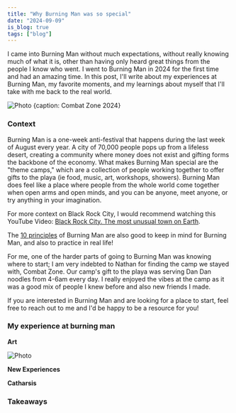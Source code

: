 ```yaml
---
title: "Why Burning Man was so special"
date: "2024-09-09"
is_blog: true
tags: ["blog"]
---
```


I came into Burning Man without much expectations, without really knowing much of what it is, other than having only heard great things from the people I know who went. I went to Burning Man in 2024 for the first time and had an amazing time. In this post, I'll write about my experiences at Burning Man, my favorite moments, and my learnings about myself that I'll take with me back to the real world.

![Photo {caption: Combat Zone 2024}](https://lh3.googleusercontent.com/pw/AP1GczMs6AyXI-I7Dy7PoUXFU1BqjmzLocw4zaJ-batwqz4KyI8GOp-qrctV4kC-0g7ihEGjYQEt5hy7Z0IsaPzETVJPIc9W3wAONO3I8lQBUoqA1IPRbYlepiUkoUa8o2AlvLfirER_5wPYgNYZp4Eom2iagw=w2582-h1936-s-no-gm?authuser=1)

### Context

Burning Man is a one-week anti-festival that happens during the last week of August every year. A city of 70,000 people pops up from a lifeless desert, creating a community where money does not exist and gifting forms the backbone of the economy. What makes Burning Man special are the "theme camps," which are a collection of people working together to offer gifts to the playa (ie food, music, art, workshops, showers). Burning Man does feel like a place where people from the whole world come together when open arms and open minds, and you can be anyone, meet anyone, or try anything in your imagination.

For more context on Black Rock City, I would recommend watching this YouTube Video: [Black Rock City. The most unusual town on Earth](https://www.youtube.com/watch?v=QRbC3GPW1HI).

The [10 principles](https://burningman.org/about/10-principles/) of Burning Man are also good to keep in mind for Burning Man, and also to practice in real life!

For me, one of the harder parts of going to Burning Man was knowing where to start; I am very indebted to Nathan for finding the camp we stayed with, Combat Zone. Our camp's gift to the playa was serving Dan Dan noodles from 4-6am every day. I really enjoyed the vibes at the camp as it was a good mix of people I knew before and also new friends I made.

If you are interested in Burning Man and are looking for a place to start, feel free to reach out to me and I'd be happy to be a resource for you!

### My experience at burning man

**Art**

![Photo](https://lh3.googleusercontent.com/pw/AP1GczO05z6XGNj1t6Ra_rZz9kXhoyFLTFBXYq6_ysQzeS1MvKUINERXtL0htTCvEyL1kq6Ki_H3pn0fGhbGrCA9QsDaKouX6sAGWPH42AMPDj8AVVvQLijA9G0_X6-1PUhniDGGE6VXa69JCXHXBgq85nBieg=w2048-h1153-s-no-gm?authuser=1)

**New Experiences**

**Catharsis**

### Takeaways

